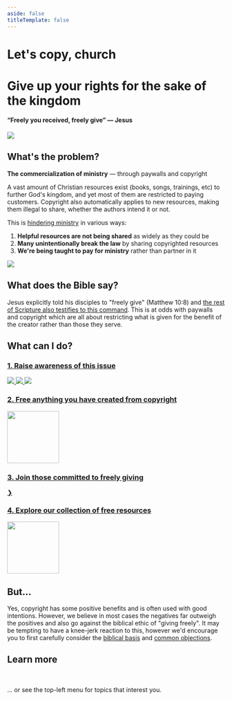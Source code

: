 ```yaml
---
aside: false
titleTemplate: false
---
```


<script lang='ts' setup>

import {onBeforeMount} from 'vue'

import {people} from '@/_comp/people'


const people_ids = Object.keys(people)

onBeforeMount(() => {
    // Randomize order of people (ignored for SSR)
    const random_nums = Object.fromEntries(people_ids.map(id => [id, Math.random()]))
    people_ids.sort((a, b) => random_nums[a] - random_nums[b])
})

</script>


<style lang='sass' scoped>

h1:nth-child(1)
    font-size: 80px
    font-weight: bold
    line-height: 1.1 // Fix VP's pixel value
    color: var(--brand)
    margin: 36px 0
    text-align: center

h1:nth-child(2)
    font-size: 30px
    text-align: center

h1 + h4
    text-align: center
    margin-top: 32px
    font-weight: normal

.icon
    width: 100%
    max-width: 300px
    margin: 50px auto

.ill_share
    max-width: 600px
    width: 100%
    margin: 0 auto

.memes
    display: flex
    margin: 24px 0

    img
        width: 0
        flex-grow: 1
        margin-right: 12px
        cursor: pointer

.people
    display: flex
    align-items: center
    margin: 12px 0

    img
        width: 0
        flex-grow: 1
        border-radius: 50%
        margin-right: 12px

</style>

# Let's copy, church
# Give up your rights for the sake of the kingdom

#### “Freely you received, freely give” &mdash; __Jesus__

<img class='icon' src='@/_assets/icon_round.svg'>


## What's the problem?

<span class=mixed>__The commercialization of ministry__ &mdash; through paywalls and copyright</span>

A vast amount of Christian resources exist (books, songs, trainings, etc) to further God's kingdom, and yet most of them are restricted to paying customers. Copyright also automatically applies to new resources, making them illegal to share, whether the authors intend it or not.

This is [hindering ministry](/explain/examples/) in various ways:

 1. __Helpful resources are not being shared__ as widely as they could be
 2. __Many unintentionally break the law__ by sharing copyrighted resources
 3. __We're being taught to pay for ministry__ rather than partner in it

<img src='@/_assets/ill_share.svg' class='ill_share'>


## What does the Bible say?

Jesus explicitly told his disciples to "freely give" (Matthew 10:8) and [the rest of Scripture also testifies to this command](/explain/biblical/). This is at odds with paywalls and copyright which are all about restricting what is given for the benefit of the creator rather than those they serve.


## What can I do?

### [1. Raise awareness of this issue](/share/)

<a class='memes' href='/share/'>
    <img src='/memes/other_purpose.jpg'>
    <img src='/memes/jesus_ascension.jpg'>
    <img src='/memes/paul_trainings.jpg'>
</a>


### [2. Free anything you have created from copyright](/licenses/)

<a href='/licenses/'>
    <img src='@/_assets/ill_unlock.svg' width=120>
</a>


### [3. Join those committed to freely giving](/join/)

<a class='people' href='/join/'>
    <img v-for='person of people_ids.slice(0, 6)' :src='`/_assets/people/${person}.webp`' :title='people[person].title'>
    <div title="View all">❯</div>
</a>


### [4. Explore our collection of free resources](/collection/)

<a href='/collection/'>
    <img src='@/_assets/ill_collection.svg' width=120>
</a>


## But...
Yes, copyright has some positive benefits and is often used with good intentions. However, we believe in most cases the negatives far outweigh the positives and also go against the biblical ethic of "giving freely". It may be tempting to have a knee-jerk reaction to this, however we'd encourage you to first carefully consider the [biblical basis](/explain/biblical/) and [common objections](/explain/objections/).


## Learn more

<p>
    <VPButton href='/initiatives/quiz/' theme='alt' text="Take a quiz"></VPButton>
    &nbsp;
    <VPButton href='/share/' theme='alt' text="Scroll some memes"></VPButton>
    &nbsp;
    <VPButton href='/initiatives/bibles/' theme='alt' text="View Bible ratings"></VPButton>
</p>

... or see the top-left menu for topics that interest you.
